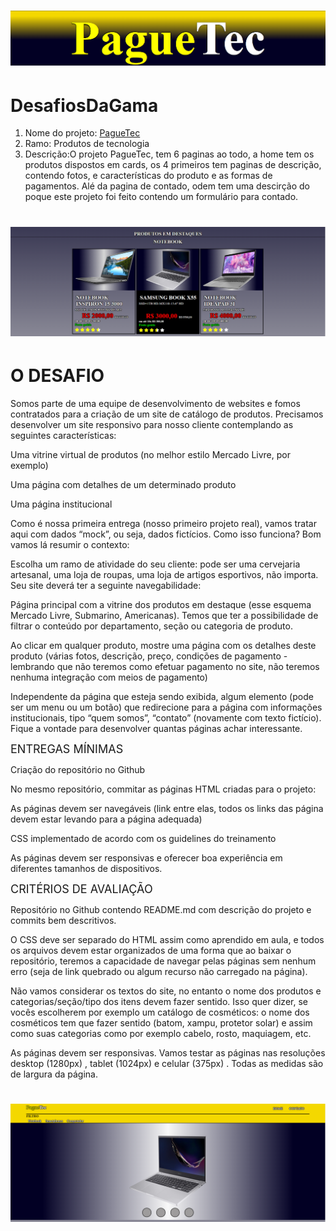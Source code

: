 
<h1 align="center">
  <img src="./imgREADME/6.png"/>
</h1>

# DesafiosDaGama
<ol> 
    <li>
        Nome do projeto: <a href="https://jeovanedossantossantos.github.io/PagueTec/" target="_blank"> PagueTec</a><br/></li>
    <li>
        Ramo: Produtos de tecnologia
    </li>
    <li>
        Descrição:O projeto PagueTec, tem 6 paginas ao todo, a home tem os produtos dispostos em cards,
                os 4 primeiros tem paginas de descrição, contendo fotos, e características do produto
                e as formas de pagamentos.
                Alé da pagina de contado, odem tem uma descirção do poque este projeto foi feito contendo
                um formulário para contado.
    </li>


</ol> 
<h1 align="center">
  <img src="./imgREADME/2.png"/>
</h1>


# O DESAFIO



Somos parte de uma equipe de desenvolvimento de websites e fomos contratados para a criação de um site de catálogo de produtos. Precisamos desenvolver um site responsivo para nosso cliente contemplando as seguintes características:

Uma vitrine virtual de produtos (no melhor estilo Mercado Livre, por exemplo)

Uma página com detalhes de um determinado produto

Uma página institucional


Como é nossa primeira entrega (nosso primeiro projeto real), vamos tratar aqui com dados “mock”, ou seja, dados fictícios. Como isso funciona? Bom vamos lá resumir o contexto:

Escolha um ramo de atividade do seu cliente: pode ser uma cervejaria artesanal, uma loja de roupas, uma loja de artigos esportivos, não importa. Seu site deverá ter a seguinte navegabilidade:

Página principal com a vitrine dos produtos em destaque (esse esquema Mercado Livre, Submarino, Americanas). Temos que ter a possibilidade de filtrar o conteúdo por departamento, seção ou categoria de produto.


Ao clicar em qualquer produto, mostre uma página com os detalhes deste produto (várias fotos, descrição, preço, condições de pagamento - lembrando que não teremos como efetuar pagamento no site, não teremos nenhuma integração com meios de pagamento)


Independente da página que esteja sendo exibida, algum elemento (pode ser um menu ou um botão) que redirecione para a página com informações institucionais, tipo “quem somos”, “contato” (novamente com texto fictício). Fique a vontade para desenvolver quantas páginas achar interessante.


 <div style="font-size: 18px">ENTREGAS MÍNIMAS</div>
 

Criação do repositório no Github 

No mesmo repositório, commitar as páginas HTML criadas para o projeto:

As páginas devem ser navegáveis (link entre elas, todos os links das página devem estar levando para a página adequada)

CSS implementado de acordo com os guidelines do treinamento

As páginas devem ser responsivas e oferecer boa experiência em diferentes tamanhos de dispositivos.



<div style="font-size: 18px">CRITÉRIOS DE AVALIAÇÃO</div>

Repositório no Github contendo README.md com descrição do projeto e commits bem descritivos.


O CSS deve ser separado do HTML assim como aprendido em aula, e todos os arquivos devem estar organizados de uma forma que ao baixar o repositório, teremos a capacidade de navegar pelas páginas sem nenhum erro (seja de link quebrado ou algum recurso não carregado na página).


Não vamos considerar os textos do site, no entanto o nome dos produtos e categorias/seção/tipo dos itens devem fazer sentido. Isso quer dizer, se vocês escolherem por exemplo um catálogo de cosméticos:  o nome dos cosméticos tem que fazer sentido (batom, xampu, protetor solar) e assim como suas categorias como por exemplo cabelo, rosto, maquiagem, etc.


As páginas devem ser responsivas. Vamos testar as páginas nas resoluções desktop (1280px) , tablet (1024px)  e celular (375px) . Todas as medidas são de largura da página. 
<h1 align="center">
  <img src="./imgREADME/7.png"/>
</h1>


